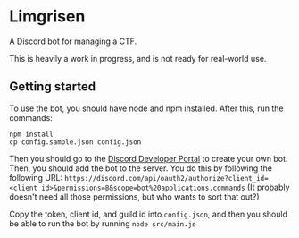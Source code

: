 # Limgrisen
A Discord bot for managing a CTF.

This is heavily a work in progress, and is not ready for real-world use.

## Getting started
To use the bot, you should have node and npm installed.
After this, run the commands:
```
npm install
cp config.sample.json config.json
```
Then you should go to the [Discord Developer Portal](https://discord.com/developers/) to create your own bot.
Then, you should add the bot to the server. You do this by following the following URL: `https://discord.com/api/oauth2/authorize?client_id=<client id>&permissions=8&scope=bot%20applications.commands` (It probably doesn't need all those permissions, but who wants to sort that out?)

Copy the token, client id, and guild id into `config.json`, and then you should be able to run the bot by running `node src/main.js`
